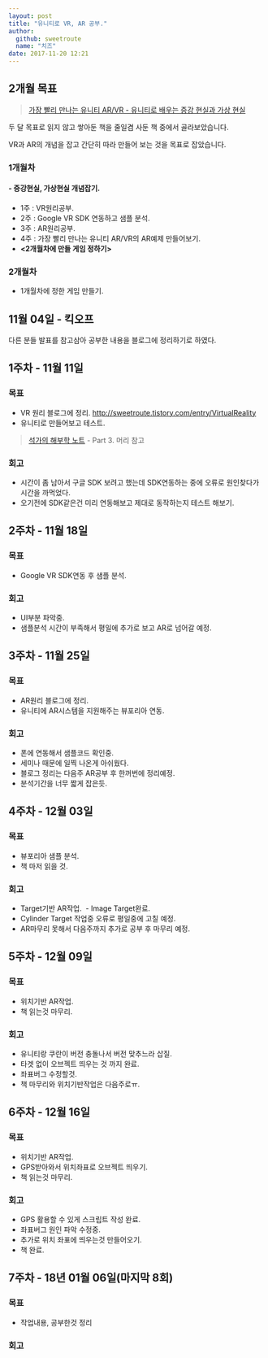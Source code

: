 ```yaml
---
layout: post
title: "유니티로 VR, AR 공부."
author: 
  github: sweetroute
  name: "치즈"
date: 2017-11-20 12:21
---
```


## 2개월 목표
> <a href="http://book.naver.com/bookdb/book_detail.nhn?bid=12049025" target="_blank">가장 빨리 만나는 유니티 AR/VR - 유니티로 배우는 증강 현실과 가상 현실</a>

두 달 목표로 읽지 않고 쌓아둔 책을 줄일겸 사둔 책 중에서 골라보았습니다.

VR과 AR의 개념을 잡고 간단히 따라 만들어 보는 것을 목표로 잡았습니다.

### 1개월차 
#### - 증강현실, 가상현실 개념잡기.
- 1주 : VR원리공부. 
- 2주 : Google VR SDK 연동하고 샘플 분석. 
- 3주 : AR원리공부.
- 4주 : 가장 빨리 만나는 유니티 AR/VR의 AR예제 만들어보기. 
- **<2개월차에 만들 게임 정하기>**

### 2개월차 
- 1개월차에 정한 게임 만들기.


## 11월 04일 - 킥오프                      
다른 분들 발표를 참고삼아 공부한 내용을 블로그에 정리하기로 하였다.

## 1주차 - 11월 11일
### 목표
- VR 원리 블로그에 정리. http://sweetroute.tistory.com/entry/VirtualReality 
- 유니티로 만들어보고 테스트.
> <a href="http://book.naver.com/bookdb/book_detail.nhn?bid=11576635" target="_blank">석가의 해부학 노트</a> - Part 3. 머리 참고
 
### 회고
- 시간이 좀 남아서 구글 SDK 보려고 했는데 SDK연동하는 중에 오류로 원인찾다가 시간을 까먹었다.
- 오기전에 SDK같은건 미리 연동해보고 제대로 동작하는지 테스트 해보기.

## 2주차 - 11월 18일
### 목표
- Google VR SDK연동 후 샘플 분석.

### 회고
- UI부분 파악중.
- 샘플분석 시간이 부족해서 평일에 추가로 보고 AR로 넘어갈 예정.

## 3주차 - 11월 25일
### 목표
- AR원리 블로그에 정리.
- 유니티에 AR시스템을 지원해주는 뷰포리아 연동.

### 회고
- 폰에 연동해서 샘플코드 확인중.
- 세미나 때문에 일찍 나온게 아쉬웠다.
- 블로그 정리는 다음주 AR공부 후 한꺼번에 정리예정.
- 분석기간을 너무 짧게 잡은듯.

## 4주차 - 12월 03일
### 목표
- 뷰포리아 샘플 분석.
- 책 마저 읽을 것.

### 회고
 - Target기반 AR작업.
 - Image Target완료.
 - Cylinder Target 작업중 오류로 평일중에 고칠 예정.
 - AR마무리 못해서 다음주까지 추가로 공부 후 마무리 예정.
 
## 5주차 - 12월 09일
### 목표
 - 위치기반 AR작업.
 - 책 읽는것 마무리.
 
### 회고
 - 유니티랑 쿠란이 버전 충돌나서 버전 맞추느라 삽질.
 - 타겟 없이 오브젝트 띄우는 것 까지 완료.
 - 좌표버그 수정할것.
 - 책 마무리와 위치기반작업은 다음주로ㅠ.

## 6주차 - 12월 16일
### 목표
 - 위치기반 AR작업.
 - GPS받아와서 위치좌표로 오브젝트 띄우기.
 - 책 읽는것 마무리.

### 회고
 - GPS 활용할 수 있게 스크립트 작성 완료.
 - 좌표버그 원인 파악 수정중.
 - 추가로 위치 좌표에 띄우는것 만들어오기.
 - 책 완료.

## 7주차 - 18년 01월 06일(마지막 8회)
### 목표
 - 작업내용, 공부한것 정리

### 회고
